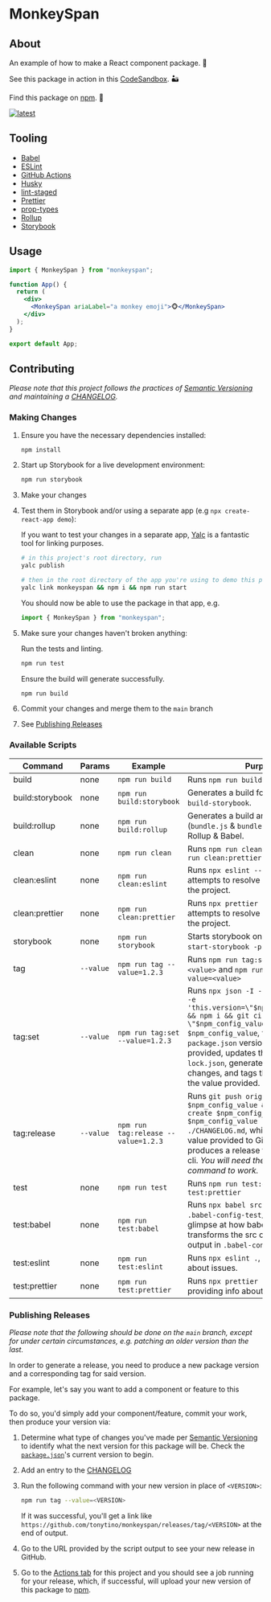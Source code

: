 # MonkeySpan

## About

An example of how to make a React component package. 🐒

See this package in action in this [CodeSandbox](https://codesandbox.io/s/nervous-frost-r0qcp?file=/src/App.js). 🏜

Find this package on [npm]. 👾

<a href="https://github.com/tonytino/monkeyspan" title="latest">
   <img alt="latest" src="https://img.shields.io/npm/v/monkeyspan/latest.svg" />
</a>

## Tooling

- [Babel](https://babeljs.io/)
- [ESLint](https://eslint.org/)
- [GitHub Actions](https://github.com/features/actions)
- [Husky](https://github.com/typicode/husky)
- [lint-staged](https://github.com/okonet/lint-staged)
- [Prettier](https://prettier.io/)
- [prop-types](https://www.npmjs.com/package/prop-types)
- [Rollup](https://rollupjs.org/guide/en/)
- [Storybook](https://storybook.js.org/)

## Usage

```jsx
import { MonkeySpan } from "monkeyspan";

function App() {
  return (
    <div>
      <MonkeySpan ariaLabel="a monkey emoji">🐵</MonkeySpan>
    </div>
  );
}

export default App;
```

## Contributing

_Please note that this project follows the practices of [Semantic Versioning] and maintaining a [CHANGELOG]._

### Making Changes

1. Ensure you have the necessary dependencies installed:

   ```bash
   npm install
   ```

2. Start up Storybook for a live development environment:

   ```bash
   npm run storybook
   ```

3. Make your changes

4. Test them in Storybook and/or using a separate app (e.g `npx create-react-app demo`):

   If you want to test your changes in a separate app, [Yalc](https://github.com/wclr/yalc) is a fantastic tool for linking purposes.

   ```bash
   # in this project's root directory, run
   yalc publish

   # then in the root directory of the app you're using to demo this package, run:
   yalc link monkeyspan && npm i && npm run start
   ```

   You should now be able to use the package in that app, e.g.

   ```jsx
   import { MonkeySpan } from "monkeyspan";
   ```

5. Make sure your changes haven't broken anything:

   Run the tests and linting.

   ```bash
   npm run test
   ```

   Ensure the build will generate successfully.

   ```bash
   npm run build
   ```

6. Commit your changes and merge them to the `main` branch

7. See [Publishing Releases](#publishing-releases)

### Available Scripts

| Command | Params | Example | Purpose
| - | - | - | - |
| build | none | `npm run build` | Runs `npm run build:rollup` |
| build:storybook | none | `npm run build:storybook` | Generates a build for storybook using `build-storybook`. |
| build:rollup | none | `npm run build:rollup` | Generates a build and source map (`bundle.js` & `bundle.js.map`) using Rollup & Babel. |
| clean | none | `npm run clean` | Runs `npm run clean:eslint` and `npm run clean:prettier` |
| clean:eslint | none | `npm run clean:eslint` | Runs `npx eslint --fix .`, which attempts to resolve all eslint issues in the project. |
| clean:prettier | none | `npm run clean:prettier` | Runs `npx prettier --write .`, which attempts to resolve all prettier issues in the project. |
| storybook | none | `npm run storybook` | Starts storybook on port 6006 via `start-storybook -p 6006`. |
| tag | `--value` | `npm run tag --value=1.2.3` | Runs `npm run tag:set --value=<value>` and `npm run tag:release --value=<value>` |
| tag:set | `--value` | `npm run tag:set --value=1.2.3` | Runs `npx json -I -f ./package.json -e 'this.version=\"$npm_config_value\"' && npm i && git ci -am \"$npm_config_value\" && git tag $npm_config_value`, which updates the `package.json` version to the value provided, updates the `package-lock.json`, generates a commit for the changes, and tags the commit using the value provided. |
| tag:release | `--value` | `npm run tag:release --value=1.2.3` | Runs `git push origin $npm_config_value && gh release create $npm_config_value --title $npm_config_value --notes-file ./CHANGELOG.md`, which pushes the tag value provided to GitHub, then produces a release for it using the `gh` cli. _You will need the [gh cli](https://github.com/cli/cli) for this command to work._ |
| test | none | `npm run test` | Runs `npm run test:eslint` and `npm run test:prettier` |
| test:babel | none | `npm run test:babel` | Runs `npx babel src --out-dir .babel-config-test/`, providing a glimpse at how babel's current config transforms the src code. Find the output in `.babel-config-test/`. |
| test:eslint | none | `npm run test:eslint` | Runs `npx eslint .`, providing info about issues. |
| test:prettier | none | `npm run test:prettier` | Runs `npx prettier --check .`, providing info about issues. |

### Publishing Releases

_Please note that the following should be done on the `main` branch, except for under certain circumstances, e.g. patching an older version than the last._

In order to generate a release, you need to produce a new package version and a corresponding tag for said version.

For example, let's say you want to add a component or feature to this package.

To do so, you'd simply add your component/feature, commit your work, then produce your version via:

1. Determine what type of changes you've made per [Semantic Versioning] to identify what the next version for this package will be. Check the [`package.json`](./package.json)'s current version to begin.
2. Add an entry to the [CHANGELOG]
3. Run the following command with your new version in place of `<VERSION>`:

   ```bash
   npm run tag --value=<VERSION>
   ```

   If it was successful, you'll get a link like `https://github.com/tonytino/monkeyspan/releases/tag/<VERSION>` at the end of output.

4. Go to the URL provided by the script output to see your new release in GitHub.

5. Go to the [Actions tab](https://github.com/tonytino/monkeyspan/actions) for this project and you should see a job running for your release, which, if successful, will upload your new version of this package to [npm].

<!-- README META RESOURCES -->

[Semantic Versioning]: https://semver.org
[CHANGELOG]: ./CHANGELOG.md
[npm]: https://www.npmjs.com/package/monkeyspan
